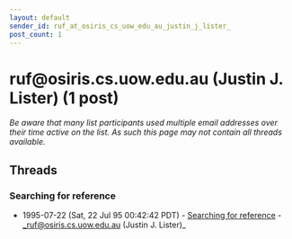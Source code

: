 ```yaml
---
layout: default
sender_id: ruf_at_osiris_cs_uow_edu_au_justin_j_lister_
post_count: 1
---
```


# ruf<span>@</span>osiris.cs.uow.edu.au (Justin J. Lister) (1 post)

_Be aware that many list participants used multiple email addresses over their time active on the list. As such this page may not contain all threads available._

## Threads

### Searching for reference
+ 1995-07-22 (Sat, 22 Jul 95 00:42:42 PDT) - [Searching for reference](/archive/1995/07/aabbd0fbeb28caa2c41296bdc889e2bb728e9f3cf555c629fd2c1ada4cc13cb6) - _ruf@osiris.cs.uow.edu.au (Justin J. Lister)_

